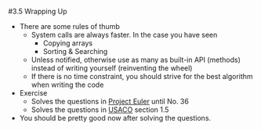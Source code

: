 ﻿#3.5 Wrapping Up

* There are some rules of thumb
    * System calls are always faster. In the case you have seen
        * Copying arrays
        * Sorting & Searching
    * Unless notified, otherwise use as many as built-in API (methods) instead of writing yourself (reinventing the wheel)
    * If there is no time constraint, you should strive for the best algorithm when writing the code
* Exercise
    * Solves the questions in <a href="https://projecteuler.net/" target="_blank">Project Euler</a> until No. 36
    * Solves the questions in <a href="http://train.usaco.org/usacogate" target="_blank">USACO</a> section 1.5
* You should be pretty good now after solving the questions.